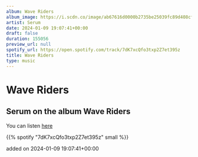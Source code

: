 ```yaml
---
album: Wave Riders
album_image: https://i.scdn.co/image/ab67616d0000b2735be25039fc89d408cf756dc0
artist: Serum
date: 2024-01-09 19:07:41+00:00
draft: false
duration: 155056
preview_url: null
spotify_url: https://open.spotify.com/track/7dK7xcQfo3txp2Z7et395z
title: Wave Riders
type: music
---
```



# Wave Riders

## Serum on the album Wave Riders

You can listen [here](https://open.spotify.com/track/7dK7xcQfo3txp2Z7et395z)

{{% spotify "7dK7xcQfo3txp2Z7et395z" small %}}

added on 2024-01-09 19:07:41+00:00